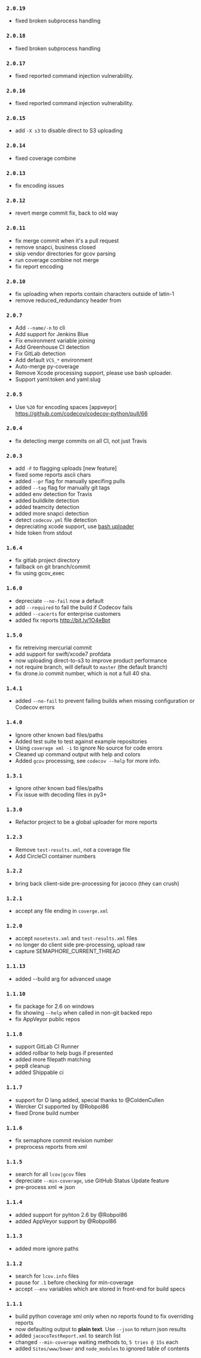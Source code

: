 ### `2.0.19`

- fixed broken subprocess handling

### `2.0.18`

- fixed broken subprocess handling

### `2.0.17`

- fixed reported command injection vulnerability.

### `2.0.16`

- fixed reported command injection vulnerability.

### `2.0.15`

- add `-X s3` to disable direct to S3 uploading

### `2.0.14`

- fixed coverage combine

### `2.0.13`

- fix encoding issues

### `2.0.12`

- revert merge commit fix, back to old way

### `2.0.11`

- fix merge commit when it's a pull request
- remove snapci, business closed
- skip vendor directories for gcov parsing
- run coverage combine not merge
- fix report encoding

### `2.0.10`

- fix uploading when reports contain characters outside of latin-1
- remove reduced_redundancy header from

### `2.0.7`

- Add `--name/-n` to cli
- Add support for Jenkins Blue
- Fix environment variable joining
- Add Greenhouse CI detection
- Fix GitLab detection
- Add default `VCS_*` environment
- Auto-merge py-coverage
- Remove Xcode processing support, please use bash uploader.
- Support yaml:token and yaml:slug

### `2.0.5`

- Use `%20` for encoding spaces [appveyor] https://github.com/codecov/codecov-python/pull/66

### `2.0.4`

- fix detecting merge commits on all CI, not just Travis

### `2.0.3`

- add `-F` to flagging uploads [new feature]
- fixed some reports ascii chars
- added `--pr` flag for manually specifing pulls
- added `--tag` flag for manually git tags
- added env detection for Travis
- added buildkite detection
- added teamcity detection
- added more snapci detection
- detect `codecov.yml` file detection
- depreciating xcode support, use [bash uploader](https://github.com/codecov/codecov-bash)
- hide token from stdout

### `1.6.4`

- fix gitlab project directory
- fallback on git branch/commit
- fix using gcov_exec

### `1.6.0`

- depreciate `--no-fail` now a default
- add `--required` to fail the build if Codecov fails
- added `--cacerts` for enterprise customers
- added fix reports http://bit.ly/1O4eBpt

### `1.5.0`

- fix retreiving mercurial commit
- add support for swift/xcode7 profdata
- now uploading direct-to-s3 to improve product performance
- not require branch, will default to `master` (the default branch)
- fix drone.io commit number, which is not a full 40 sha.

### `1.4.1`

- added `--no-fail` to prevent failing builds when missing configuration or Codecov errors

### `1.4.0`

- Ignore other known bad files/paths
- Added test suite to test against example repositories
- Using `coverage xml -i` to ignore No source for code errors
- Cleaned up command output with help and colors
- Added `gcov` processing, see `codecov --help` for more info.

### `1.3.1`

- Ignore other known bad files/paths
- Fix issue with decoding files in py3+

### `1.3.0`

- Refactor project to be a global uploader for more reports

### `1.2.3`

- Remove `test-results.xml`, not a coverage file
- Add CircleCI container numbers

### `1.2.2`

- bring back client-side pre-processing for jacoco (they can crush)

### `1.2.1`

- accept any file ending in `coverge.xml`

### `1.2.0`

- accept `nosetests.xml` and `test-results.xml` files
- no longer do client side pre-processing, upload raw
- capture SEMAPHORE_CURRENT_THREAD

### `1.1.13`

- added --build arg for advanced usage

### `1.1.10`

- fix package for 2.6 on windows
- fix showing `--help` when called in non-git backed repo
- fix AppVeyor public repos

### `1.1.8`

- support GitLab CI Runner
- added rollbar to help bugs if presented
- added more filepath matching
- pep8 cleanup
- added Shippable ci

### `1.1.7`

- support for D lang added, special thanks to @ColdenCullen
- Wercker CI supported by @Robpol86
- fixed Drone build number

### `1.1.6`

- fix semaphore commit revision number
- preprocess reports from xml

### `1.1.5`

- search for all `lcov|gcov` files
- depreciate `--min-coverage`, use GitHub Status Update feature
- pre-process xml => json

### `1.1.4`

- added support for pyhton 2.6 by @Robpol86
- added AppVeyor support by @Robpol86

### `1.1.3`

- added more ignore paths

### `1.1.2`

- search for `lcov.info` files
- pause for `.1` before checking for min-coverage
- accept `--env` variables which are stored in front-end for build specs

### `1.1.1`

- build python coverage xml only when no reports found to fix overriding reports
- now defaulting output to **plain text**. Use `--json` to return json results
- added `jacocoTestReport.xml` to search list
- changed `--min-coverage` waiting methods to, `5 tries @ 15s` each
- added `Sites/www/bower` and `node_modules` to ignored table of contents
